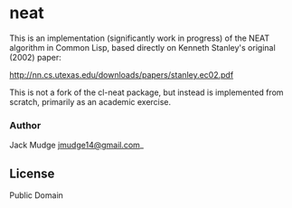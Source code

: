 # neat

This is an implementation (significantly work in progress) of the NEAT algorithm in Common Lisp, based directly on Kenneth Stanley's original (2002) paper:

   http://nn.cs.utexas.edu/downloads/papers/stanley.ec02.pdf 

This is not a fork of the cl-neat package, but instead is implemented from scratch, primarily as an academic exercise.



### Author
Jack Mudge <jmudge14@gmail.com>_


## License

Public Domain

